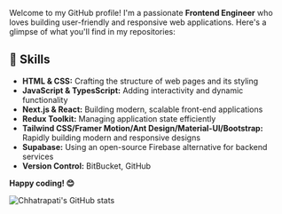
Welcome to my GitHub profile! I'm a passionate **Frontend Engineer** who loves building user-friendly and responsive web applications. Here's a glimpse of what you'll find in my repositories:

## 🚀 Skills

- **HTML & CSS:** Crafting the structure of web pages and its styling
- **JavaScript & TypesScript:** Adding interactivity and dynamic functionality
- **Next.js & React:** Building modern, scalable front-end applications
- **Redux Toolkit:** Managing application state efficiently
- **Tailwind CSS/Framer Motion/Ant Design/Material-UI/Bootstrap:** Rapidly building modern and responsive designs
- **Supabase:** Using an open-source Firebase alternative for backend services
- **Version Control:** BitBucket, GitHub

**Happy coding! 😊**

![Chhatrapati's GitHub stats](https://github-readme-stats.vercel.app/api?username=chhatrapati295&hide=contribs,prs&show_icons=true&theme=onedark)

